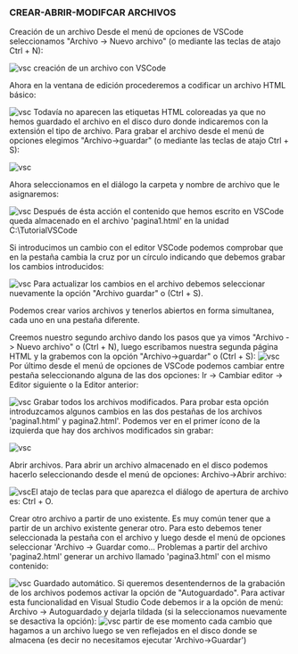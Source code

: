 ### CREAR-ABRIR-MODIFCAR ARCHIVOS


Creación de un archivo
Desde el menú de opciones de VSCode seleccionamos "Archivo -> Nuevo archivo" (o mediante las teclas de atajo Ctrl + N):

![vsc](img/foto015.jpg)
creación de un archivo con VSCode

Ahora en la ventana de edición procederemos a codificar un archivo HTML básico:

![vsc](img/foto016.jpg)
Todavía no aparecen las etiquetas HTML coloreadas ya que no hemos guardado el archivo en el disco duro donde indicaremos con la extensión el tipo de archivo.
Para grabar el archivo desde el menú de opciones elegimos "Archivo->guardar" (o mediante las teclas de atajo Ctrl + S):

![vsc](img/foto017.jpg)

Ahora seleccionamos en el diálogo la carpeta y nombre de archivo que le asignaremos:

![vsc](img/foto018.jpg)
Después de ésta acción el contenido que hemos escrito en VSCode queda almacenado en el archivo 'pagina1.html' en la unidad C:\TutorialVSCode

Si introducimos un cambio con el editor VSCode podemos comprobar que en la pestaña cambia la cruz por un círculo indicando que debemos grabar los cambios introducidos:

![vsc](img/foto019.jpg)
Para actualizar los cambios en el archivo debemos seleccionar nuevamente la opción "Archivo guardar" o (Ctrl + S).

Podemos crear varios archivos y tenerlos abiertos en forma simultanea, cada uno en una pestaña diferente.

Creemos nuestro segundo archivo dando los pasos que ya vimos "Archivo -> Nuevo archivo" o (Ctrl + N), luego escribamos nuestra segunda página HTML y la grabemos con la opción "Archivo->guardar" o (Ctrl + S):
![vsc](img/foto020.jpg)
Por último desde el menú de opciones de VSCode podemos cambiar entre pestaña seleccionando alguna de las dos opciones: Ir -> Cambiar editor -> Editor siguiente o la Editor anterior:

![vsc](img/foto031.jpg)
Grabar todos los archivos modificados.
Para probar esta opción introduzcamos algunos cambios en las dos pestañas de los archivos 'pagina1.html' y pagina2.html'. Podemos ver en el primer ícono de la izquierda que hay dos archivos modificados sin grabar:

![vsc](img/foto023.jpg)

Abrir archivos.
Para abrir un archivo almacenado en el disco podemos hacerlo seleccionando desde el menú de opciones: Archivo->Abrir archivo:

![vsc](img/foto030.jpg)El atajo de teclas para que aparezca el diálogo de apertura de archivo es: Ctrl + O.


Crear otro archivo a partir de uno existente.
Es muy común tener que a partir de un archivo existente generar otro. Para esto debemos tener seleccionada la pestaña con el archivo y luego desde el menú de opciones seleccionar 'Archivo -> Guardar como...
Problemas a partir del archivo 'pagina2.html' generar un archivo llamado 'pagina3.html' con el mismo contenido:

![vsc](img/foto028.jpg)
Guardado automático.
Si queremos desentendernos de la grabación de los archivos podemos activar la opción de "Autoguardado". Para activar esta funcionalidad en Visual Studio Code debemos ir a la opción de menú: Archivo -> Autoguardado y dejarla tildada (si la seleccionamos nuevamente se desactiva la opción):
![vsc](img/foto027.jpg)
 partir de ese momento cada cambio que hagamos a un archivo luego se ven reflejados en el disco donde se almacena (es decir no necesitamos ejecutar 'Archivo->Guardar')